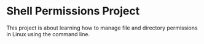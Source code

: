  # Shell Permissions Project

This project is about learning how to manage file and directory permissions in Linux using the command line.
